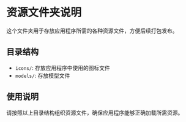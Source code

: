 # 资源文件夹说明

这个文件夹用于存放应用程序所需的各种资源文件，方便后续打包发布。

## 目录结构
- `icons/`: 存放应用程序中使用的图标文件
- `models/`: 存放模型文件

## 使用说明
请按照以上目录结构组织资源文件，确保应用程序能够正确加载所需资源。